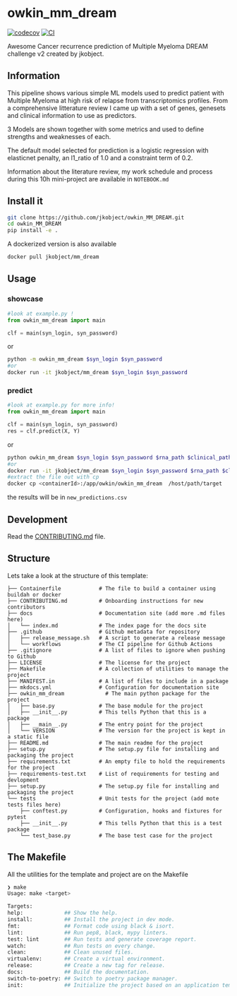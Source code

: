 # owkin_mm_dream

[![codecov](https://codecov.io/gh/jkobject/owkin_MM_DREAM/branch/main/graph/badge.svg?token=owkin_MM_DREAM_token_here)](https://codecov.io/gh/jkobject/owkin_MM_DREAM)
[![CI](https://github.com/jkobject/owkin_MM_DREAM/actions/workflows/main.yml/badge.svg)](https://github.com/jkobject/owkin_MM_DREAM/actions/workflows/main.yml)

Awesome Cancer recurrence prediction of Multiple Myeloma DREAM challenge v2 created by jkobject.

## Information

This pipeline shows various simple ML models used to predict patient with Multiple Myeloma at high risk of relapse from transcriptomics profiles.
From a comprehensive litterature review I came up with a set of genes, genesets and clinical information to use as predictors.

3 Models are shown together with some metrics and used to define strengths and weaknesses of each.

The default model selected for prediction is a logistic regression with elasticnet penalty, an l1_ratio of 1.0 and a constraint term of 0.2.

Information about the literature review, my work schedule and process during this 10h mini-project are available in `NOTEBOOK.md`

## Install it

```bash
git clone https://github.com/jkobject/owkin_MM_DREAM.git
cd owkin_MM_DREAM
pip install -e .
```

A dockerized version is also available

```bash
docker pull jkobject/mm_dream
```

## Usage

### showcase

```py
#look at example.py !
from owkin_mm_dream import main

clf = main(syn_login, syn_password)
```

or

```bash
python -m owkin_mm_dream $syn_login $syn_password
#or
docker run -it jkobject/mm_dream $syn_login $syn_password
```

### predict

```py
#look at example.py for more info!
from owkin_mm_dream import main

clf = main(syn_login, syn_password)
res = clf.predict(X, Y)
```

or

```bash
python owkin_mm_dream $syn_login $syn_password $rna_path $clinical_path
#or
docker run -it jkobject/mm_dream $syn_login $syn_password $rna_path $clinical_path
#extract the file out with cp
docker cp <containerId>:/app/owkin/owkin_mm_dream  /host/path/target
```

the results will be in `new_predictions.csv`


## Development

Read the [CONTRIBUTING.md](CONTRIBUTING.md) file.

## Structure

Lets take a look at the structure of this template:

```text
├── Containerfile            # The file to build a container using buildah or docker
├── CONTRIBUTING.md          # Onboarding instructions for new contributors
├── docs                     # Documentation site (add more .md files here)
│   └── index.md             # The index page for the docs site
├── .github                  # Github metadata for repository
│   ├── release_message.sh   # A script to generate a release message
│   └── workflows            # The CI pipeline for Github Actions
├── .gitignore               # A list of files to ignore when pushing to Github
├── LICENSE                  # The license for the project
├── Makefile                 # A collection of utilities to manage the project
├── MANIFEST.in              # A list of files to include in a package
├── mkdocs.yml               # Configuration for documentation site
├── owkin_mm_dream             # The main python package for the project
│   ├── base.py              # The base module for the project
│   ├── __init__.py          # This tells Python that this is a package
│   ├── __main__.py          # The entry point for the project
│   └── VERSION              # The version for the project is kept in a static file
├── README.md                # The main readme for the project
├── setup.py                 # The setup.py file for installing and packaging the project
├── requirements.txt         # An empty file to hold the requirements for the project
├── requirements-test.txt    # List of requirements for testing and devlopment
├── setup.py                 # The setup.py file for installing and packaging the project
└── tests                    # Unit tests for the project (add mote tests files here)
    ├── conftest.py          # Configuration, hooks and fixtures for pytest
    ├── __init__.py          # This tells Python that this is a test package
    └── test_base.py         # The base test case for the project
```

## The Makefile

All the utilities for the template and project are on the Makefile

```bash
❯ make
Usage: make <target>

Targets:
help:             ## Show the help.
install:          ## Install the project in dev mode.
fmt:              ## Format code using black & isort.
lint:             ## Run pep8, black, mypy linters.
test: lint        ## Run tests and generate coverage report.
watch:            ## Run tests on every change.
clean:            ## Clean unused files.
virtualenv:       ## Create a virtual environment.
release:          ## Create a new tag for release.
docs:             ## Build the documentation.
switch-to-poetry: ## Switch to poetry package manager.
init:             ## Initialize the project based on an application template.
```
